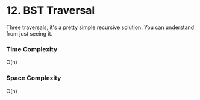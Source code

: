 # 12. BST Traversal

Three traversals, it's a pretty simple recursive solution. You can understand from just
seeing it.

### Time Complexity

O(n)

### Space Complexity

O(n)
